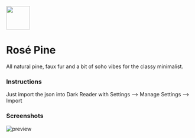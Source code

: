 <img src="https://github.com/rose-pine/rose-pine-theme/blob/master/assets/icon.png" width="64" />

# Rosé Pine

All natural pine, faux fur and a bit of soho vibes for the classy minimalist.

### Instructions

Just import the json into Dark Reader with Settings --> Manage Settings --> Import

### Screenshots

![preview](https://i.imgur.com/3Jsazbo.png)
